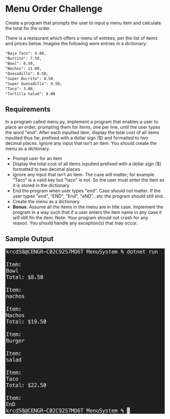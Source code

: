 # Menu Order Challenge
Create a program that prompts the user to input a menu item and calculate the total  for the order.

There is a restaurant which offers a menu of entrees, per the list of items and prices below. Imagine the following were entries in a dictionary:

    "Baja Taco": 4.00,
    "Burrito": 7.50,
    "Bowl": 8.50,
    "Nachos": 11.00,
    "Quesadilla": 8.50,
    "Super Burrito": 8.50,
    "Super Quesadilla": 9.50,
    "Taco": 3.00,
    "Tortilla Salad": 8.00

## Requirements

In a program called menu.py, implement a program that enables a user to place an order, prompting them for items, one per line, until the user types the word "end". After each inputted item, display the total cost of all items inputted thus far, prefixed with a dollar sign ($) and formatted to two decimal places.  Ignore any input that isn’t an item. You should create the menu as a dictionary.

- Prompt user for an item
- Display the total cost of all items inputted prefixed with a dollar sign ($) formatted to two decimal places
- Ignore any input that isn’t an item. The case will matter; for example "Taco" is a valid key but "taco" is not. So the user must enter the item as it is stored in the dictionary
- End the program when user types "end". Case should not matter. If the user types "end", "END", "End", "eND"...etc the program should still end.
- Create the menu as a dictionary.
- **Bonus**: Assume all the items in the menu are in title case. Implement the program in a way such that if a user enters the item name in any case it will still fin the item.
Note: Your program should not crash for any reason. You should handle any exception(s) that may occur.

## Sample Output

![menu](menu_output.png)
